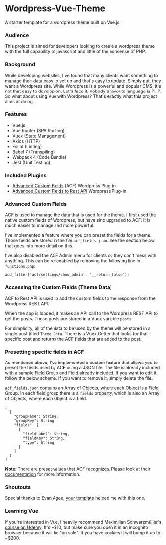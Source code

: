 # Wordpress-Vue-Theme

A starter template for a wordpress theme built on Vue.js

### Audience 

This project is aimed for developers looking to create a wordpress theme with the full capability of javascript and little of the nonsense of PHP.

### Background

While developing websites, I've found that many clients want something to manage their data easy to set up and that's easy to update. Simply put, they want a Wordpress site. While Wordpress is a powerful and popular CMS, it's not that easy to develop on. Let's face it, nobody's favorite language is PHP. So what about using Vue with Wordpress? That's exactly what this project aims at doing. 

### Features
- Vue.js
- Vue Router (SPA Routing)
- Vuex (State Management)
- Axios (HTTP)
- Eslint (Linting)
- Babel 7 (Transpiling)
- Webpack 4 (Code Bundle)
- Jest (Unit Testing)

### Included Plugins
- [Advanced Custom Fields](https://www.advancedcustomfields.com/) (ACF) Wordpress Plug-in
- [Advanced Custom Fields to Rest API](https://github.com/airesvsg/acf-to-rest-api) Wordpress Plug-in

### Advanced Custom Fields
ACF is used to manage the data that is used for the theme. I first used the native custom fields of Wordpress, but have sinc upgraded to ACF. It is much easier to manage and more powerful. 

I've implemented a feature where you can preset the fields for a theme. Those fields are stored in the file `acf_fields.json`. See the section below that goes into more detail on this.

I've also disabled the ACF Admin menu for clients so they can't mess with anything. This can be re-enabled by removing the following line in `functions.php`:
```
add_filter('acf/settings/show_admin', '__return_false');
```

### Accessing the Custom Fields (Theme Data)
ACF to Rest API is used to add the custom fields to the response from the Wordpress REST API. 

When the app is loaded, it makes an API call to the Wordpress REST API to get the posts. Those posts are stored in a Vuex variable `posts`. 

For simplicity, all of the data to be used by the theme will be stored in a single post titled `Theme Data`. There is a Vuex Getter that looks for that specific post and returns the ACF fields that are added to the post.

### Presetting specific fields in ACF
As mentioned above, I've implemented a custom feature that allows you to preset the fields used by ACF using a JSON file. The file is already included with a sample Field Group and Field already included. If you want to edit it, follow the below schema. If you want to remove it, simply delete the file. 

`acf_fields.json` contains an Array of Objects, where each Object is a Field Group. 
In each field group there is a `fields` property, which is also an Array of Objects, where each Object is a field. 
```
[
  {
    "groupName": String,
    "groupKey": String,
    "fields": [
      {
        "fieldLabel": String,
        "fieldKey": String,
        "type": String
      }
    ]
  }
]
```
**Note**: There are preset values that ACF recognizes. Please look at their [documentation](https://www.advancedcustomfields.com/resources/#field-types) for more information.

### Shoutouts

Special thanks to Evan Agee, [your template](https://github.com/EvanAgee/vuejs-wordpress-theme-starter) helped me with this one.

### Learning Vue

If you're interested in Vue, I heavily recommend Maximilian Schwarzmüller's [course on Udemy](https://www.udemy.com/vuejs-2-the-complete-guide/). It's ~$10, but make sure you open it in an incognito browser because it will be "on sale". If you have cookies it will bump it up to ~$200.
